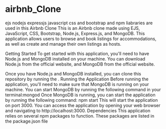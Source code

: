 # airbnb_Clone
ejs nodejs expressjs javascript css and bootstrap and npm liabraries are used in this
Airbnb Clone
This is an Airbnb clone made using EJS, JavaScript, CSS, Bootstrap, Node.js, Express.js, and MongoDB. This application allows users to browse and book listings for accommodations, as well as create and manage their own listings as hosts.

Getting Started
To get started with this application, you'll need to have Node.js and MongoDB installed on your machine. You can download Node.js from the official website, and MongoDB from the official website.

Once you have Node.js and MongoDB installed, you can clone this repository by running the .
Running the Application
Before running the application, you'll need to make sure that MongoDB is running on your machine. You can start MongoDB by running the following command in your terminal:mongod
Once MongoDB is running, you can start the application by running the following command: npm start
This will start the application on port 3000. You can access the application by opening your web browser and navigating to http://localhost:3000.
Dependencies
This application relies on several npm packages to function. These packages are listed in the package.json file 
